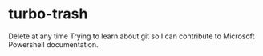 # turbo-trash
Delete at any time
Trying to learn about git so I can contribute to Microsoft Powershell documentation.
